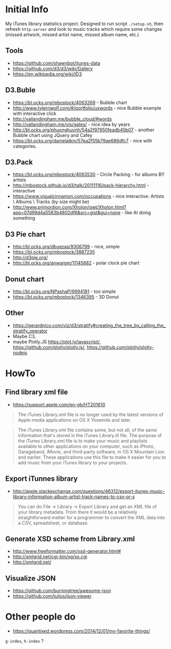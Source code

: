 # Initial Info
My iTunes library statistics project. Designed to run script `./setup.sh`, then refresh `http-server` and look to music tracks which require some changes (missed artwork, missed artist name, missed album name, etc.)

## Tools

- https://github.com/shawnbot/itunes-data
- https://github.com/d3/d3/wiki/Gallery
- https://en.wikipedia.org/wiki/ID3

## D3.Buble
- https://bl.ocks.org/mbostock/4063269 - Bubble chart
- http://www.tylernwolf.com/#/portfolio/uxwords - nice Bubble example with interactive click
- http://vallandingham.me/bubble_cloud/#words
- http://vallandingham.me/vis/gates/ - nice idea by years
- http://bl.ocks.org/phuonghuynh/54a2f97950feadb45b07 - another Bubble chart using JQuery and Cafey
- https://bl.ocks.org/danielatkin/57ea2f55b79ae686dfc7 - nice with categories.

## D3.Pack

- https://bl.ocks.org/mbostock/4063530 - Circle Packing - for albums BY artists
- http://mbostock.github.io/d3/talk/20111116/pack-hierarchy.html - interactive
- https://www.visualcinnamon.com/occupations - nice interactive: Artists \ Albums \ Tracks (by size might be)
- http://www.primordion.com/Xholon/gwt/Xholon.html?app=07d99d4a5583b4802df6&src=gist&gui=none - like AI doing something

## D3 Pie chart
- http://bl.ocks.org/dbuezas/9306799 - nice, simple
- https://bl.ocks.org/mbostock/3887235
- http://d3pie.org/
- http://bl.ocks.org/anwargm/11145882 - polar clock pie chart

## Donut chart
- http://bl.ocks.org/NPashaP/9994181 - too simple
- https://bl.ocks.org/mbostock/1346395 - 3D Donut


## Other
- https://gerardnico.com/viz/d3/stratify#creating_the_tree_by_calling_the_stratify_operator
- Maybe C3, 
- maybe Plotly.JS https://plot.ly/javascript/, https://github.com/plotly/plotly.js/, https://github.com/plotly/plotly-nodejs

# HowTo


## Find library xml file
- https://support.apple.com/en-gb/HT201610

>The iTunes Library.xml file is no longer used by the latest versions of Apple media applications on OS X Yosemite and later.

>The iTunes Library.xml file contains some, but not all, of the same information that's stored in the iTunes Library.itl file. The purpose of the iTunes Library.xml file is to make your music and playlists available to other applications on your computer, such as iPhoto, Garageband, iMovie, and third-party software, in OS X Mountain Lion and earlier. These applications use this file to make it easier for you to add music from your iTunes library to your projects.

## Export iTunnes library

- http://apple.stackexchange.com/questions/46312/export-itunes-music-library-information-album-artist-track-names-to-csv-or-s

>You can do File -> Library -> Export Library and get an XML file of your library metadata. From there it would be a relatively straightforward matter for a programmer to convert the XML data into a CSV, spreadsheet, or database.

## Generate XSD scheme from Library.xml
- http://www.freeformatter.com/xsd-generator.html#
- http://xmlgrid.net/cgi-bin/xg/xo.cgi
- http://xmlgrid.net/

## Visualize JSON 
- https://github.com/burningtree/awesome-json
- https://github.com/tulios/json-viewer


# Other people do

- https://quantixed.wordpress.com/2014/12/01/my-favorite-things/

`g-index`, `h-index` ?